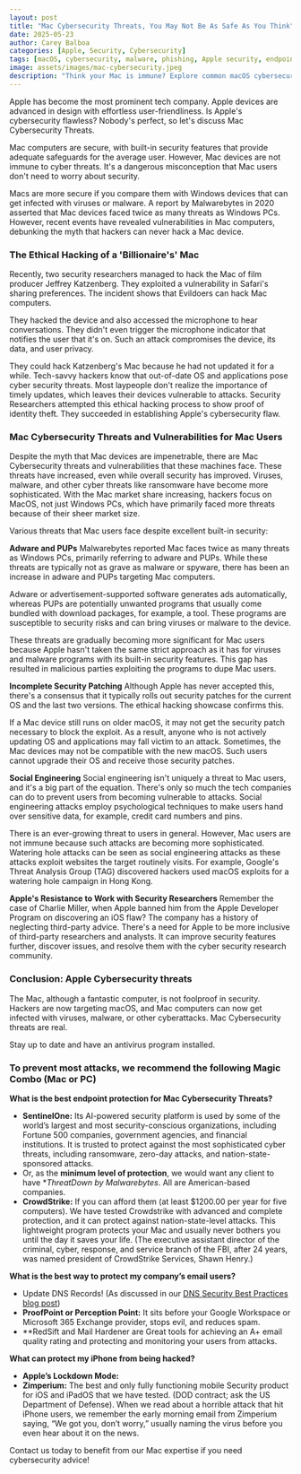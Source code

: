 ```yaml
---
layout: post
title: "Mac Cybersecurity Threats, You May Not Be As Safe As You Think"
date: 2025-05-23
author: Carey Balboa
categories: [Apple, Security, Cybersecurity]
tags: [macOS, cybersecurity, malware, phishing, Apple security, endpoint protection]
image: assets/images/mac-cybersecurity.jpeg
description: "Think your Mac is immune? Explore common macOS cybersecurity threats, vulnerabilities, adware, PUPs, and essential endpoint protection strategies."
---
```


Apple has become the most prominent tech company. Apple devices are advanced in design with effortless user-friendliness. Is Apple's cybersecurity flawless? Nobody's perfect, so let's discuss Mac Cybersecurity Threats.

Mac computers are secure, with built-in security features that provide adequate safeguards for the average user. However, Mac devices are not immune to cyber threats. It's a dangerous misconception that Mac users don't need to worry about security.

Macs are more secure if you compare them with Windows devices that can get infected with viruses or malware. A report by Malwarebytes in 2020 asserted that Mac devices faced twice as many threats as Windows PCs. However, recent events have revealed vulnerabilities in Mac computers, debunking the myth that hackers can never hack a Mac device.

### The Ethical Hacking of a 'Billionaire's' Mac

Recently, two security researchers managed to hack the Mac of film producer Jeffrey Katzenberg. They exploited a vulnerability in Safari's sharing preferences. The incident shows that Evildoers can hack Mac computers.

They hacked the device and also accessed the microphone to hear conversations. They didn't even trigger the microphone indicator that notifies the user that it's on. Such an attack compromises the device, its data, and user privacy.

They could hack Katzenberg's Mac because he had not updated it for a while. Tech-savvy hackers know that out-of-date OS and applications pose cyber security threats. Most laypeople don't realize the importance of timely updates, which leaves their devices vulnerable to attacks. Security Researchers attempted this ethical hacking process to show proof of identity theft. They succeeded in establishing Apple's cybersecurity flaw.

### Mac Cybersecurity Threats and Vulnerabilities for Mac Users

Despite the myth that Mac devices are impenetrable, there are Mac Cybersecurity threats and vulnerabilities that these machines face. These threats have increased, even while overall security has improved. Viruses, malware, and other cyber threats like ransomware have become more sophisticated. With the Mac market share increasing, hackers focus on MacOS, not just Windows PCs, which have primarily faced more threats because of their sheer market size.

Various threats that Mac users face despite excellent built-in security:

**Adware and PUPs**
Malwarebytes reported Mac faces twice as many threats as Windows PCs, primarily referring to adware and PUPs. While these threats are typically not as grave as malware or spyware, there has been an increase in adware and PUPs targeting Mac computers.

Adware or advertisement-supported software generates ads automatically, whereas PUPs are potentially unwanted programs that usually come bundled with download packages, for example, a tool. These programs are susceptible to security risks and can bring viruses or malware to the device.

These threats are gradually becoming more significant for Mac users because Apple hasn't taken the same strict approach as it has for viruses and malware programs with its built-in security features. This gap has resulted in malicious parties exploiting the programs to dupe Mac users.

**Incomplete Security Patching**
Although Apple has never accepted this, there's a consensus that it typically rolls out security patches for the current OS and the last two versions. The ethical hacking showcase confirms this.

If a Mac device still runs on older macOS, it may not get the security patch necessary to block the exploit. As a result, anyone who is not actively updating OS and applications may fall victim to an attack. Sometimes, the Mac devices may not be compatible with the new macOS. Such users cannot upgrade their OS and receive those security patches.

**Social Engineering**
Social engineering isn't uniquely a threat to Mac users, and it's a big part of the equation. There's only so much the tech companies can do to prevent users from becoming vulnerable to attacks. Social engineering attacks employ psychological techniques to make users hand over sensitive data, for example, credit card numbers and pins.

There is an ever-growing threat to users in general. However, Mac users are not immune because such attacks are becoming more sophisticated. Watering hole attacks can be seen as social engineering attacks as these attacks exploit websites the target routinely visits. For example, Google's Threat Analysis Group (TAG) discovered hackers used macOS exploits for a watering hole campaign in Hong Kong.

**Apple's Resistance to Work with Security Researchers**
Remember the case of Charlie Miller, when Apple banned him from the Apple Developer Program on discovering an iOS flaw? The company has a history of neglecting third-party advice. There's a need for Apple to be more inclusive of third-party researchers and analysts. It can improve security features further, discover issues, and resolve them with the cyber security research community.

### Conclusion: Apple Cybersecurity threats

The Mac, although a fantastic computer, is not foolproof in security. Hackers are now targeting macOS, and Mac computers can now get infected with viruses, malware, or other cyberattacks. Mac Cybersecurity threats are real.

Stay up to date and have an antivirus program installed.

### To prevent most attacks, we recommend the following Magic Combo (Mac or PC)

**What is the best endpoint protection for Mac Cybersecurity Threats?**
* **SentinelOne:** Its AI-powered security platform is used by some of the world’s largest and most security-conscious organizations, including Fortune 500 companies, government agencies, and financial institutions. It is trusted to protect against the most sophisticated cyber threats, including ransomware, zero-day attacks, and nation-state-sponsored attacks.
* Or, as the **minimum level of protection**, we would want any client to have **ThreatDown by Malwarebytes*.
All are American-based companies.
* **CrowdStrike:** If you can afford them (at least $1200.00 per year for five computers). We have tested Crowdstrike with advanced and complete protection, and it can protect against nation-state-level attacks. This lightweight program protects your Mac and usually never bothers you until the day it saves your life. (The executive assistant director of the criminal, cyber, response, and service branch of the FBI, after 24 years, was named president of CrowdStrike Services, Shawn Henry.)

**What is the best way to protect my company’s email users?**
* Update DNS Records! (As discussed in our [DNS Security Best Practices blog post](/2025-05-25-dns-security-best-practices.html))
* **ProofPoint or Perception Point:** It sits before your Google Workspace or Microsoft 365 Exchange provider, stops evil, and reduces spam.
* **RedSift and Mail Hardener are Great tools for achieving an A+ email quality rating and protecting and monitoring your users from attacks.

**What can protect my iPhone from being hacked?**
* **Apple’s Lockdown Mode:**
* **Zimperium:** The best and only fully functioning mobile Security product for iOS and iPadOS that we have tested. (DOD contract; ask the US Department of Defense). When we read about a horrible attack that hit iPhone users, we remember the early morning email from Zimperium saying, “We got you, don’t worry,” usually naming the virus before you even hear about it on the news.

Contact us today to benefit from our Mac expertise if you need cybersecurity advice!
